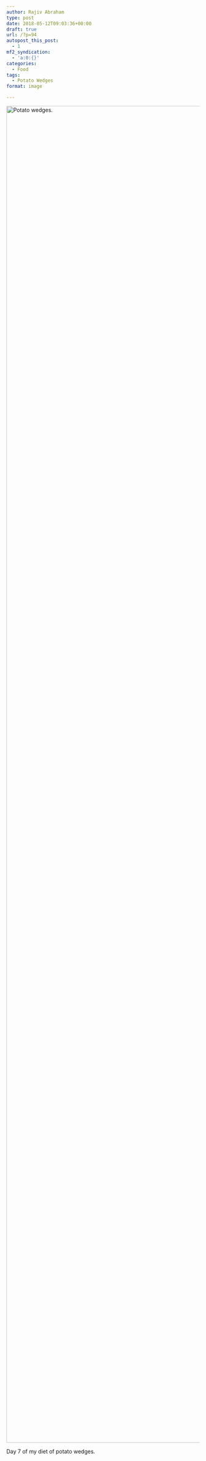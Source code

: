 ```yaml
---
author: Rajiv Abraham
type: post
date: 2018-05-12T09:03:36+00:00
draft: true
url: /?p=94
autopost_this_post:
  - 1
mf2_syndication:
  - 'a:0:{}'
categories:
  - Food
tags:
  - Potato Wedges
format: image

---
```

<img class="aligncenter size-full wp-image-95" src="https://i0.wp.com/abraham.gallery/wp-content/uploads/2018/05/IMG_20180501_183025.jpg?resize=4640%2C3480&#038;ssl=1" alt="Potato wedges." width="4640" height="3480" srcset="https://i0.wp.com/abraham.gallery/wp-content/uploads/2018/05/IMG_20180501_183025.jpg?w=4640&ssl=1 4640w, https://i0.wp.com/abraham.gallery/wp-content/uploads/2018/05/IMG_20180501_183025.jpg?resize=300%2C225&ssl=1 300w, https://i0.wp.com/abraham.gallery/wp-content/uploads/2018/05/IMG_20180501_183025.jpg?resize=768%2C576&ssl=1 768w, https://i0.wp.com/abraham.gallery/wp-content/uploads/2018/05/IMG_20180501_183025.jpg?resize=1024%2C768&ssl=1 1024w, https://i0.wp.com/abraham.gallery/wp-content/uploads/2018/05/IMG_20180501_183025.jpg?w=2000&ssl=1 2000w, https://i0.wp.com/abraham.gallery/wp-content/uploads/2018/05/IMG_20180501_183025.jpg?w=3000&ssl=1 3000w" sizes="(max-width: 1000px) 100vw, 1000px" data-recalc-dims="1" />

Day 7 of my diet of potato wedges.